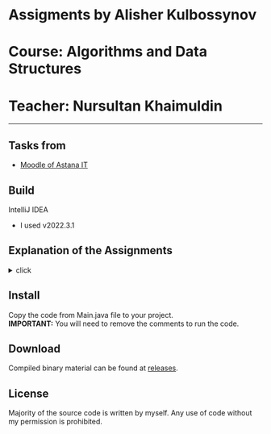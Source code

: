 # Assigments by Alisher Kulbossynov
# Course: Algorithms and Data Structures
# Teacher: Nursultan Khaimuldin
---

## Tasks from
- [Moodle of Astana IT](https://moodle.astanait.edu.kz/mod/assign/view.php?id=78445)

## Build
IntelliJ IDEA
- I used v2022.3.1

## Explanation of the Assignments
<details>
<summary>click</summary>
---
<details>
<summary>myArrayList class</summary>
The MyArrayList class is a generic class that implements the MyList interface. It represents a dynamic array that can hold objects of any type. 
Here is a description of each method in the class:
<details>
<summary>click</summary>
MyArrayList(): This is the constructor of the class. It creates a new MyArrayList object with an initial capacity of 5 elements.

add(Object item): This method adds the specified item to the end of the array. If the array is full, the method calls increaseBuffer() to double its size.

add(Object item, int index): This method adds the specified item at the specified index in the array. If the array is full, the method calls increaseBuffer() to double its size. It also shifts all the elements to the right of the specified index to make space for the new element.

get(int index): This method returns the element at the specified index in the array. It throws an IndexOutOfBoundsException if the index is out of bounds.

checkIndex(int index): This is a helper method that checks if the specified index is within bounds of the array. If the index is out of bounds, it throws an IndexOutOfBoundsException.

increaseBuffer(): This is a helper method that doubles the capacity of the array.

remove(int index): This method removes the element at the specified index from the array. It also shifts all the elements to the right of the specified index to the left to fill the gap.

remove(T item): This method removes the first occurrence of the specified item from the array by calling remove(int index).

size(): This method returns the number of elements in the array.

contains(Object o): This method checks if the array contains the specified object. It returns true if the object is found, and false otherwise.

clear(): This method clears the array by creating a new array of the same size and setting the size to 0.

indexOf(Object o): This method returns the index of the first occurrence of the specified object in the array. If the object is not found, it returns -1.

lastIndexOf(Object o): This method returns the index of the last occurrence of the specified object in the array. If the object is not found, it returns -1.

sort(): This method sorts the elements in the array in ascending order using the bubble sort algorithm. The elements must be Comparable.
</details>
</details>

<details>
<summary>myLinkedList class</summary>
MyLinkedList is a class that implements the MyList interface. The MyLinkedList class represents a singly linked list data structure that allows for fast adding and removing of elements.
</details>
</details>

## Install
 Copy the code from Main.java file to your project.  
 **IMPORTANT:** You will need to remove the comments to run the code.

## Download
Compiled binary material can be found at [releases](https://github.com/alisheriq/algorithms/tree/master/src).

## License
Majority of the source code is written by myself.
Any use of code without my permission is prohibited.
